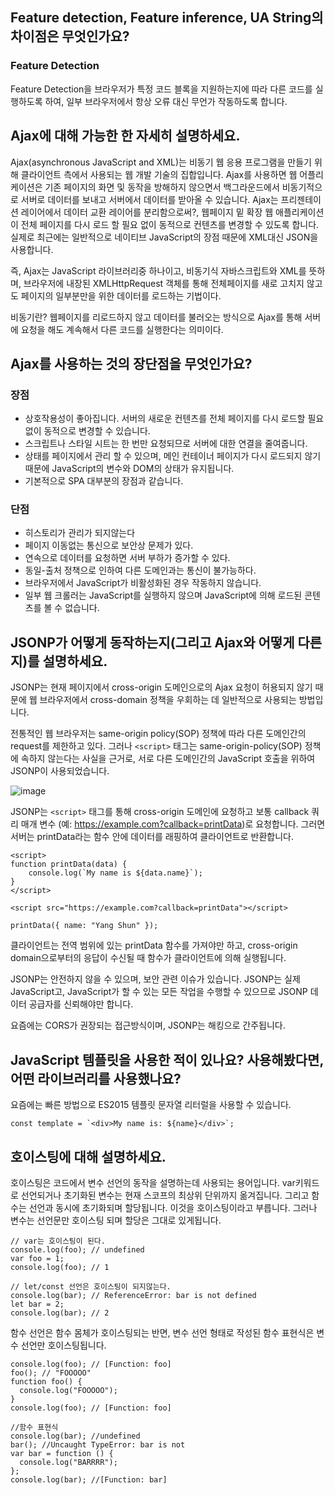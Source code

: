 ## Feature detection, Feature inference, UA String의 차이점은 무엇인가요?

### Feature Detection

Feature Detection을 브라우저가 특정 코드 블록을 지원하는지에 따라 다른 코드를 실행하도록 하여, 일부 브라우저에서 항상 오류 대신 무언가 작동하도록 합니다.

## Ajax에 대해 가능한 한 자세히 설명하세요.

Ajax(asynchronous JavaScript and XML)는 비동기 웹 응용 프로그램을 만들기 위해 클라이언트 측에서 사용되는 웹 개발 기술의 집합입니다.
Ajax를 사용하면 웹 어플리케이션은 기존 페이지의 화면 및 동작을 방해하지 않으면서 백그라운드에서 비동기적으로 서버로 데이터를 보내고 서버에서 데이터를 받아올 수 있습니다. Ajax는 프리젠테이션 레이어에서 데이터 교환 레이어를 분리함으로써?, 웹페이지 밑 확장 웹 애플리케이션이 전체 페이지를 다시 로드 할 필요 없이 동적으로 컨텐츠를 변경할 수 있도록 합니다. 실제로 최근에는 일반적으로 네이티브 JavaScript의 장점 때문에 XML대신 JSON을 사용합니다.

즉, Ajax는 JavaScript 라이브러리중 하나이고, 비동기식 자바스크립트와 XML를 뜻하며, 브라우저에 내장된 XMLHttpRequest 객체를 통해 전체페이지를 새로 고치지 않고도 페이지의 일부분만을 위한 데이터를 로드하는 기법이다.

비동기란? 웹페이지를 리로드하지 않고 데이터를 불러오는 방식으로 Ajax를 통해 서버에 요청을 해도 계속해서 다른 코드를 실행한다는 의미이다.

## Ajax를 사용하는 것의 장단점을 무엇인가요?

### 장점

- 상호작용성이 좋아집니다. 서버의 새로운 컨텐츠를 전체 페이지를 다시 로드할 필요 없이 동적으로 변경할 수 있습니다.
- 스크립트나 스타일 시트는 한 번만 요청되므로 서버에 대한 연결을 줄여줍니다.
- 상태를 페이지에서 관리 할 수 있으며, 메인 컨테이너 페이지가 다시 로드되지 않기 때문에 JavaScript의 변수와 DOM의 상태가 유지됩니다.
- 기본적으로 SPA 대부분의 장점과 같습니다.

### 단점

- 히스토리가 관리가 되지않는다
- 페이지 이동없는 통신으로 보안상 문제가 있다.
- 연속으로 데이터를 요청하면 서버 부하가 증가할 수 있다.
- 동일-출처 정책으로 인하여 다른 도메인과는 통신이 불가능하다.
- 브라우저에서 JavaScript가 비활성화된 경우 작동하지 않습니다.
- 일부 웹 크롤러는 JavaScript를 실행하지 않으며 JavaScript에 의해 로드된 콘텐츠를 볼 수 없습니다.

## JSONP가 어떻게 동작하는지(그리고 Ajax와 어떻게 다른지)를 설명하세요.

JSONP는 현재 페이지에서 cross-origin 도메인으로의 Ajax 요청이 허용되지 않기 때문에 웹 브라우저에서 cross-domain 정책을 우회하는 데 일반적으로 사용되는 방법입니다.

전통적인 웹 브라우저는 same-origin policy(SOP) 정책에 따라 다른 도메인간의 request를 제한하고 있다. 그러나 `<script>` 태그는 same-origin-policy(SOP) 정책에 속하지 않는다는 사실을 근거로, 서로 다른 도메인간의 JavaScript 호출을 위하여 JSONP이 사용되었습니다.

![image](https://user-images.githubusercontent.com/52567149/158040644-2bff06ea-4e4d-4344-b24a-3f5089597e9f.png)

JSONP는 `<script>` 태그를 통해 cross-origin 도메인에 요청하고 보통 callback 쿼리 매개 변수 (예: https://example.com?callback=printData)로 요청합니다. 그러면 서버는 printData라는 함수 안에 데이터를 래핑하여 클라이언트로 반환합니다.

```tsx
<script>
function printData(data) {
    console.log(`My name is ${data.name}`);
}
</script>

<script src="https://example.com?callback=printData"></script>
```

```tsx
printData({ name: "Yang Shun" });
```

클라이언트는 전역 범위에 있는 printData 함수를 가져야만 하고, cross-origin domain으로부터의 응답이 수신될 때 함수가 클라이언트에 의해 실행됩니다.

JSONP는 안전하지 않을 수 있으며, 보안 관련 이슈가 있습니다. JSONP는 실제 JavaScript고, JavaScript가 할 수 있는 모든 작업을 수행할 수 있으므로 JSONP 데이터 공급자를 신뢰해야만 합니다.

요즘에는 CORS가 권장되는 접근방식이며, JSONP는 해킹으로 간주됩니다.

## JavaScript 템플릿을 사용한 적이 있나요? 사용해봤다면, 어떤 라이브러리를 사용했나요?

요즘에는 빠른 방법으로 ES2015 템플릿 문자열 리터럴을 사용할 수 있습니다.

```tsx
const template = `<div>My name is: ${name}</div>`;
```

## 호이스팅에 대해 설명하세요.

호이스팅은 코드에서 변수 선언의 동작을 설명하는데 사용되는 용어입니다. var키워드로 선언되거나 초기화된 변수는 현재 스코프의 최상위 단위까지 옮겨집니다. 그리고 함수는 선언과 동시에 초기화되며 할당됩니다. 이것을 호이스팅이라고 부릅니다. 그러나 변수는 선언문만 호이스팅 되며 할당은 그대로 있게됩니다.

```tsx
// var는 호이스팅이 된다.
console.log(foo); // undefined
var foo = 1;
console.log(foo); // 1

// let/const 선언은 호이스팅이 되지않는다.
console.log(bar); // ReferenceError: bar is not defined
let bar = 2;
console.log(bar); // 2
```

함수 선언은 함수 몸체가 호이스팅되는 반면, 변수 선언 형태로 작성된 함수 표현식은 변수 선언만 호이스팅됩니다.

```tsx
console.log(foo); // [Function: foo]
foo(); // "FOOOOO"
function foo() {
  console.log("FOOOOO");
}
console.log(foo); // [Function: foo]

//함수 표현식
console.log(bar); //undefined
bar(); //Uncaught TypeError: bar is not
var bar = function () {
  console.log("BARRRR");
};
console.log(bar); //[Function: bar]
```
